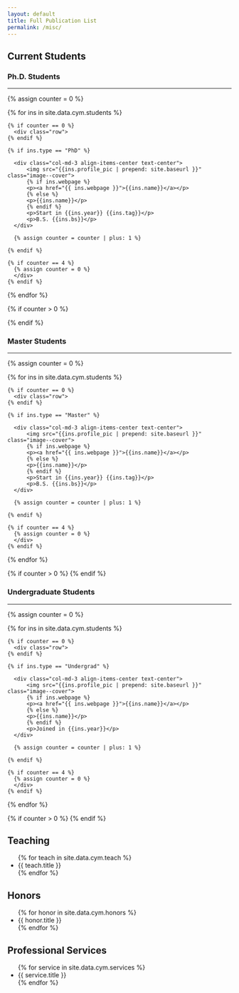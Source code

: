 ```yaml
---
layout: default
title: Full Publication List
permalink: /misc/
---
```

<!-- <h2>Current Students</h2>
<ul style="overflow: hidden">
{% for stu in site.data.cym.stu %}
  <li>{{ stu.title }}</li>
{% endfor %}
</ul> -->

<div class="container mt-4">
  <h2>Current Students</h2>

  <h3>Ph.D. Students</h3>
  <hr>
  {% assign counter = 0 %}

  {% for ins in site.data.cym.students %}
    
    {% if counter == 0 %}
      <div class="row">
    {% endif %}

    {% if ins.type == "PhD" %}

      <div class="col-md-3 align-items-center text-center">
          <img src="{{ins.profile_pic | prepend: site.baseurl }}" class="image--cover">
          {% if ins.webpage %}
          <p><a href="{{ ins.webpage }}">{{ins.name}}</a></p>
          {% else %}
          <p>{{ins.name}}</p>
          {% endif %}
          <p>Start in {{ins.year}} {{ins.tag}}</p>
          <p>B.S. {{ins.bs}}</p>
      </div>

      {% assign counter = counter | plus: 1 %}

    {% endif %}

    {% if counter == 4 %}
      {% assign counter = 0 %}
      </div>
    {% endif %}
  {% endfor %}

  {% if counter > 0 %}
    </div>
  {% endif %}

  <h3>Master Students</h3>
  <hr>
  {% assign counter = 0 %}

  {% for ins in site.data.cym.students %}
    
    {% if counter == 0 %}
      <div class="row">
    {% endif %}

    {% if ins.type == "Master" %}

      <div class="col-md-3 align-items-center text-center">
          <img src="{{ins.profile_pic | prepend: site.baseurl }}" class="image--cover">
          {% if ins.webpage %}
          <p><a href="{{ ins.webpage }}">{{ins.name}}</a></p>
          {% else %}
          <p>{{ins.name}}</p>
          {% endif %}
          <p>Start in {{ins.year}} {{ins.tag}}</p>
          <p>B.S. {{ins.bs}}</p>
      </div>

      {% assign counter = counter | plus: 1 %}

    {% endif %}

    {% if counter == 4 %}
      {% assign counter = 0 %}
      </div>
    {% endif %}
  {% endfor %}

  {% if counter > 0 %}
    </div>
  {% endif %}

  <h3>Undergraduate Students</h3>
  <hr>
  {% assign counter = 0 %}

  {% for ins in site.data.cym.students %}
    
    {% if counter == 0 %}
      <div class="row">
    {% endif %}

    {% if ins.type == "Undergrad" %}

      <div class="col-md-3 align-items-center text-center">
          <img src="{{ins.profile_pic | prepend: site.baseurl }}" class="image--cover">
          {% if ins.webpage %}
          <p><a href="{{ ins.webpage }}">{{ins.name}}</a></p>
          {% else %}
          <p>{{ins.name}}</p>
          {% endif %}
          <p>Joined in {{ins.year}}</p>
      </div>

      {% assign counter = counter | plus: 1 %}

    {% endif %}

    {% if counter == 4 %}
      {% assign counter = 0 %}
      </div>
    {% endif %}
  {% endfor %}
  
  {% if counter > 0 %}
    </div>
  {% endif %}
</div>

<h2>Teaching</h2>
<ul style="overflow: hidden">
{% for teach in site.data.cym.teach %}
  <li>{{ teach.title }}</li>
{% endfor %}
</ul>

<h2>Honors</h2>

<ul style="overflow: hidden">
{% for honor in site.data.cym.honors %}
  <li>{{ honor.title }}</li>
{% endfor %}
</ul>

<!-- 
<h2>Invited Talks</h2>

<ul style="overflow: hidden">
{% for talk in site.data.cym.talks %}
  <li>{{ talk.title }}</li>
{% endfor %}
</ul> -->


<h2>Professional Services</h2>

<ul style="overflow: hidden">
{% for service in site.data.cym.services %}
  <li>{{ service.title }}</li>
{% endfor %}
</ul>